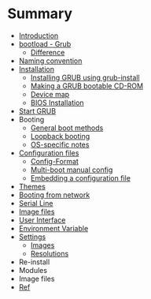 # Summary

* [Introduction](README.md)
* [bootload - Grub](bootload---grub.md)
  * [Difference](difference.md)
* [Naming convention](naming-convention.md)
* [Installation](installation.md)
  * [Installing GRUB using grub-install](installing-grub-using-grub-install.md)
  * [Making a GRUB bootable CD-ROM](making-a-grub-bootable-cd-rom.md)
  * [Device map](device-map.md)
  * [BIOS Installation](bios-installation.md)
* [Start GRUB](start-grub.md)
* Booting
  * [General boot methods](general-boot-methods.md)
  * [Loopback booting](loopback-booting.md)
  * [OS-specific notes](os-specific-notes.md)
* [Configuration files](configuration-files.md)
  * [Config-Format](config-format.md)
  * [Multi-boot manual config](multi-boot-manual-config.md)
  * [Embedding a configuration file](embedding-a-configuration-file.md)
* [Themes](themes.md)
* [Booting from network](booting-from-network.md)
* [Serial Line](serial-line.md)
* [Image files](image-files.md)
* [User Interface](user-interface.md)
* [Environment Variable](environment-variable.md)
* [Settings](settings.md)
  * [Images](images.md)
  * [Resolutions](resolutions.md)
* Re-install
* Modules
* Image files
* [Ref](ref.md)

